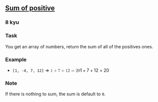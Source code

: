 <h2><a href=https://www.codewars.com/kata/5715eaedb436cf5606000381/train/javascript target="_blank">Sum of positive</a></h2><h3>8 kyu</h3><h3 id="task">Task</h3><p>You get an array of numbers, return the sum of all of the positives ones.</p><h3 id="example">Example</h3><ul><li><code>[1, -4, 7, 12]</code> =&gt; <span class="katex"><span class="katex-mathml"><math xmlns="http://www.w3.org/1998/Math/MathML"><mrow><mn>1</mn><mo>+</mo><mn>7</mn><mo>+</mo><mn>12</mn><mo>=</mo><mn>20</mn></mrow> 1 + 7 + 12 = 20 </math></span><span aria-hidden="true" class="katex-html"><span class="base"><span style="height:0.7278em;vertical-align:-0.0833em;" class="strut"></span><span class="mord">1</span><span style="margin-right:0.2222em;" class="mspace"></span><span class="mbin">+</span><span style="margin-right:0.2222em;" class="mspace"></span></span><span class="base"><span style="height:0.7278em;vertical-align:-0.0833em;" class="strut"></span><span class="mord">7</span><span style="margin-right:0.2222em;" class="mspace"></span><span class="mbin">+</span><span style="margin-right:0.2222em;" class="mspace"></span></span><span class="base"><span style="height:0.6444em;" class="strut"></span><span class="mord">12</span><span style="margin-right:0.2778em;" class="mspace"></span><span class="mrel">=</span><span style="margin-right:0.2778em;" class="mspace"></span></span><span class="base"><span style="height:0.6444em;" class="strut"></span><span class="mord">20</span></span></span></span></li></ul><h3 id="note">Note</h3><p>If there is nothing to sum, the sum is default to <code>0</code>.</p>